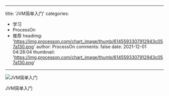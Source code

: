 
---
title: 'JVM简单入门'
categories: 
 - 学习
 - ProcessOn
 - 推荐
headimg: 'https://img.processon.com/chart_image/thumb/6145593307912943c057a130.png'
author: ProcessOn
comments: false
date: 2021-12-01 04:28:04
thumbnail: 'https://img.processon.com/chart_image/thumb/6145593307912943c057a130.png'
---

<div>   
<img class="thumb" alt="JVM简单入门" src="https://img.processon.com/chart_image/thumb/6145593307912943c057a130.png" referrerpolicy="no-referrer">
<p>JVM简单入门</p>  
</div>
            